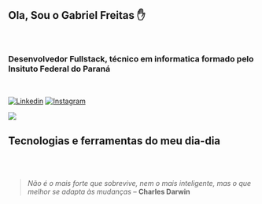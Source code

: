 ## Ola, Sou o Gabriel Freitas ✋
<br/>

### Desenvolvedor Fullstack, técnico em informatica formado pelo Insituto Federal do Paraná

<br/>

[![Linkedin](https://img.shields.io/badge/LinkedIn-0077B5?style=for-the-badge&logo=linkedin&logoColor=white)](https://www.linkedin.com/in/gabriel-freitas-7835b7234/)
[![Instagram](https://img.shields.io/badge/Instagram-E4405F?style=for-the-badge&logo=instagram&logoColor=white)](https://www.instagram.com/__gab.f)


<picture>
<source 
  srcset="https://github-readme-stats.vercel.app/api?username=Gabriel-Freitas-Dev&show_icons=true&theme=dark"
  media="(prefers-color-scheme: dark)"
/>
<source
  srcset="https://github-readme-stats.vercel.app/api?username=Gabriel-Freitas-Dev&show_icons=true"
  media="(prefers-color-scheme: light), (prefers-color-scheme: no-preference)"
/>
<img src="https://github-readme-stats.vercel.app/api?username=Gabriel-Freitas-Dev&show_icons=true" />
</picture>

<br/>

## Tecnologias e ferramentas do meu dia-dia


<div style="display: inline_block">

<img alt="" src="https://img.shields.io/badge/HTML5-E34F26?style=for-the-badge&logo=html5&logoColor=white"/>
<img alt="" src="https://img.shields.io/badge/CSS3-1572B6?style=for-the-badge&logo=css3&logoColor=white"/>
<img alt="" src="
https://img.shields.io/badge/JavaScript-323330?style=for-the-badge&logo=javascript&logoColor=F7DF1E"/>
<img alt="" src="
https://img.shields.io/badge/TypeScript-007ACC?style=for-the-badge&logo=typescript&logoColor=white"/>
<img alt="" src="https://img.shields.io/badge/Node.js-43853D?style=for-the-badge&logo=node.js&logoColor=white"/>
<img alt="" src="https://img.shields.io/badge/Express.js-404D59?style=for-the-badge"/>
<img alt="" src="https://img.shields.io/badge/React-20232A?style=for-the-badge&logo=react&logoColor=61DAFB"/>
<img alt="" src="https://img.shields.io/badge/React_Native-20232A?style=for-the-badge&logo=react&logoColor=61DAFB"/>
<img alt="" src="https://img.shields.io/badge/styled--components-DB7093?style=for-the-badge&logo=styled-components&logoColor=white"/>
<img alt="" src="
https://img.shields.io/badge/Prisma-3982CE?style=for-the-badge&logo=Prisma&logoColor=white"/>
<img alt="" src="https://img.shields.io/badge/Microsoft_Office-D83B01?style=for-the-badge&logo=microsoft-office&logoColor=white"/>
<img alt="" src="https://img.shields.io/badge/Canva-%2300C4CC.svg?&style=for-the-badge&logo=Canva&logoColor=white"/>
<img alt="" src="https://img.shields.io/badge/Figma-F24E1E?style=for-the-badge&logo=figma&logoColor=white"/>
</div>

<br/>


> *Não é o mais forte que sobrevive, nem o mais inteligente, mas o que melhor se adapta às mudanças –*
>**Charles Darwin**

